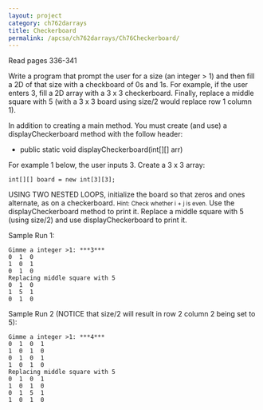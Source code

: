 ```yaml
---
layout: project
category: ch762darrays
title: Checkerboard
permalink: /apcsa/ch762darrays/Ch76Checkerboard/
---
```

Read pages 336-341

Write a program that prompt the user for a size (an integer > 1) and then fill a 2D of that size with a checkboard of 0s and 1s. For example, if the user enters 3, fill a 2D array with a 3 x 3 checkerboard. Finally, replace a middle square with 5 (with a 3 x 3 board using size/2 would replace row 1 column 1).

In addition to creating a main method. You must create (and use) a displayCheckerboard method with the follow header:
  - public static void displayCheckerboard(int[][] arr)

For example 1 below, the user inputs 3. Create a 3 x 3 array:
```
int[][] board = new int[3][3];
```
USING TWO NESTED LOOPS, initialize the board so that zeros and ones alternate, as on a checkerboard. <small>Hint: Check whether i + j is even.</small> Use the displayCheckerboard method to print it. Replace a middle square with 5 (using size/2) and use displayCheckerboard to print it.

Sample Run 1:
```
Gimme a integer >1: ***3***
0  1  0
1  0  1
0  1  0
Replacing middle square with 5
0  1  0
1  5  1
0  1  0
```
Sample Run 2 (NOTICE that size/2 will result in row 2 column 2 being set to 5):
```
Gimme a integer >1: ***4***
0  1  0  1  
1  0  1  0
0  1  0  1
1  0  1  0  
Replacing middle square with 5
0  1  0  1  
1  0  1  0
0  1  5  1
1  0  1  0
```
